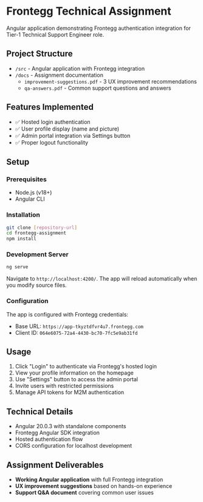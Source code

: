 # Frontegg Technical Assignment

Angular application demonstrating Frontegg authentication integration for Tier-1 Technical Support Engineer role.

## Project Structure
- `/src` - Angular application with Frontegg integration
- `/docs` - Assignment documentation
  - `improvement-suggestions.pdf` - 3 UX improvement recommendations
  - `qa-answers.pdf` - Common support questions and answers

## Features Implemented
- ✅ Hosted login authentication
- ✅ User profile display (name and picture)
- ✅ Admin portal integration via Settings button
- ✅ Proper logout functionality

## Setup

### Prerequisites
- Node.js (v18+)
- Angular CLI

### Installation
```bash
git clone [repository-url]
cd frontegg-assignment
npm install
```

### Development Server
```bash
ng serve
```
Navigate to `http://localhost:4200/`. The app will reload automatically when you modify source files.

### Configuration
The app is configured with Frontegg credentials:
- Base URL: `https://app-tkyztdfvr4u7.frontegg.com`
- Client ID: `064e6075-72a4-4430-bc70-7fc5e9ab31fd`

## Usage
1. Click "Login" to authenticate via Frontegg's hosted login
2. View your profile information on the homepage
3. Use "Settings" button to access the admin portal
4. Invite users with restricted permissions
5. Manage API tokens for M2M authentication

## Technical Details
- Angular 20.0.3 with standalone components
- Frontegg Angular SDK integration
- Hosted authentication flow
- CORS configuration for localhost development

## Assignment Deliverables
- **Working Angular application** with full Frontegg integration
- **UX improvement suggestions** based on hands-on experience
- **Support Q&A document** covering common user issues

